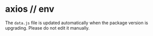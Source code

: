 # axios // env
The `data.js` file is updated automatically when the package version is upgrading. Please do not edit it manually.
